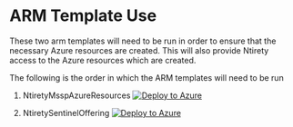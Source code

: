 # ARM Template Use

These two arm templates will need to be run in order to ensure that the necessary Azure resources are created. This will also provide Ntirety access to the Azure resources which are created. 

The following is the order in which the ARM templates will need to be run 

1. NtiretyMsspAzureResources
[![Deploy to Azure](https://aka.ms/deploytoazurebutton)](https://raw.githubusercontent.com/mathewOrtiz/MsspSentinel/main/ARM/NtiretyMsspAzureResources.json)





2. NtiretySentinelOffering
[![Deploy to Azure](https://aka.ms/deploytoazurebutton)](https%3A%2F%2Fraw.githubusercontent.com%2FmathewOrtiz%2FMsspSentinel%2Fmain%2FARM%2FNtiretySentinelOffering.json)
